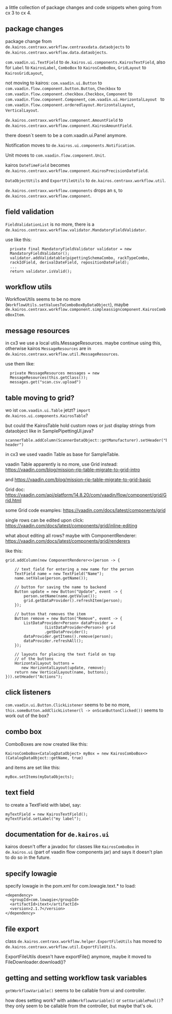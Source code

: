 a little collection of package changes and code snippets when going
from cx 3 to cx 4.

## package changes

package change from
`de.kairos.centraxx.workflow.centraxxdata.dataobjects` to
`de.kairos.centraxx.workflow.data.dataobjects`.

`com.vaadin.ui.TextField` to
`de.kairos.ui.components.KairosTextField`, also for `Label` to
`KairosLabel`, `ComboBox` to `KairosComboBox`, `GridLayout` to `KairosGridLayout`,

not moving to kairos: `com.vaadin.ui.Button` to
`com.vaadin.flow.component.button.Button`, `Checkbox` to
`com.vaadin.flow.component.checkbox.Checkbox`, `Component` to
`com.vaadin.flow.component.Component`,
`com.vaadin.ui.HorizontalLayout ` to
`com.vaadin.flow.component.orderedlayout.HorizontalLayout`,
`VerticalLayout`.

`de.kairos.centraxx.workflow.component.AmountField` to
`de.kairos.centraxx.workflow.component.KairosAmountField`.

there doesn`t seem to be a com.vaadin.ui.Panel anymore.

Notification moves to `de.kairos.ui.components.Notification`.

Unit moves to `com.vaadin.flow.component.Unit`.

kairos `DateTimeField` becomes
`de.kairos.centraxx.workflow.component.KairosPrecisionDateField`.

`DataObjectUtils` and `ExportFileUtils` to `de.kairos.centraxx.workflow.util`.

`de.kairos.centraxx.workflow.components` drops an s, to
`de.kairos.centraxx.workflow.component`.

## field validation

`FieldValidationList` is no more, there is a
`de.kairos.centraxx.workflow.validator.MandatoryFieldValidator`.

use like this:

```
  private final MandatoryFieldValidator validator = new
  MandatoryFieldValidator();
  validator.addValidatable(pipettingSchemaCombo, rackTypeCombo,
  rackIdField, derivalDateField, repositionDateField);
  ...
  return validator.isValid();  
```

## workflow utils

WorkflowUtils seems to be no more
(`WorkflowUtils.setValuesToComboBoxByDataObject`), maybe
`de.kairos.centraxx.workflow.component.simpleassigncomponent.KairosComboBoxItem`.

## message resources

in cx3 we use a local utils.MessageResources. maybe continue using
this, otherwise kairos `MessageResources` are in
`de.kairos.centraxx.workflow.util.MessageResources`.

use them like:

```
  private MessageResources messages = new
  MessageResources(this.getClass());
  messages.get("scan.csv.upload")  
```

## table moving to grid?

wo ist `com.vaadin.ui.Table` jetzt? `import
de.kairos.ui.components.KairosTable`?

but could the KairosTable hold custom rows or just display strings
from dataobject like in SamplePipettingUI.java?

```
scannerTable.addColumn(ScannerDataObject::getManufacturer).setHeader("bla
header")
```

in cx3 we used vaadin Table as base for SampleTable.

vaadin Table apparently is no more, use Grid instead:
https://vaadin.com/blog/mission-rip-table-migrate-to-grid-intro

and https://vaadin.com/blog/mission-rip-table-migrate-to-grid-basic

Grid doc:
https://vaadin.com/api/platform/14.8.20/com/vaadin/flow/component/grid/Grid.html

some Grid code examples:
https://vaadin.com/docs/latest/components/grid

single rows can be edited upon click:
https://vaadin.com/docs/latest/components/grid/inline-editing

what about editing all rows? maybe with ComponentRenderer:
https://vaadin.com/docs/latest/components/grid/renderers

like this:


```
grid.addColumn(new ComponentRenderer<>(person -> {

    // text field for entering a new name for the person
    TextField name = new TextField("Name");
    name.setValue(person.getName());

    // button for saving the name to backend
    Button update = new Button("Update", event -> {
        person.setName(name.getValue());
        grid.getDataProvider().refreshItem(person);
    });

    // button that removes the item
    Button remove = new Button("Remove", event -> {
        ListDataProvider<Person> dataProvider =
                 (ListDataProvider<Person>) grid
                 .getDataProvider();
        dataProvider.getItems().remove(person);
        dataProvider.refreshAll();
    });

    // layouts for placing the text field on top
    // of the buttons
    HorizontalLayout buttons =
       new HorizontalLayout(update, remove);
    return new VerticalLayout(name, buttons);
})).setHeader("Actions");
```

## click listeners

`com.vaadin.ui.Button.ClickListener` seems to be no more,
`this.someButton.addClickListener(l -> onScanButtonClicked())` seems
to work out of the box?

## combo box

ComboBoxes are now created like this:

```
KairosComboBox<CatalogDataObject> myBox = new KairosComboBox<>(CatalogDataObject::getName, true)
```

and items are set like this:

```
myBox.setItems(myDataObjects);
```

## text field

to create a TextField with label, say:

```
myTextField = new KairosTextField();
myTextField.setLabel("my label");
```

## documentation for `de.kairos.ui`

kairos doesn't offer a javadoc for classes like `KairosComboBox` in
`de.kairos.ui` (part of vaadin flow components jar) and says it
doesn't plan to do so in the future.

## specify lowagie

specify lowagie in the pom.xml for com.lowagie.text.* to load:

    <dependency>
      <groupId>com.lowagie</groupId>
      <artifactId>itext</artifactId>
      <version>2.1.7</version>
    </dependency>

## file export

class `de.kairos.centraxx.workflow.helper.ExportFileUtils` has moved to
`de.kairos.centraxx.workflow.util.ExportFileUtils`.

ExportFileUtils doesn't have exportFile() anymore, maybe it moved to
FileDownloader.download()?

## getting and setting workflow task variables

`getWorkflowVariable()` seems to be callable from ui and controller.

how does setting work? with `addWorkflowVariable()` or
`setVariablePool()`? they only seem to be callable from the
controller, but maybe that's ok.